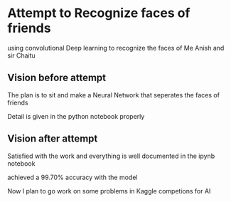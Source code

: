 # Attempt to Recognize faces of friends

using convolutional Deep learning to recognize the faces of Me Anish and sir Chaitu

## Vision before attempt

The plan is to sit and make a Neural Network that seperates the faces of friends

Detail is given in the python notebook properly

## Vision after attempt

Satisfied with the work and everything is well documented in the ipynb notebook

achieved a 99.70% accuracy with the model

Now I plan to go work on some problems in Kaggle competions for AI
